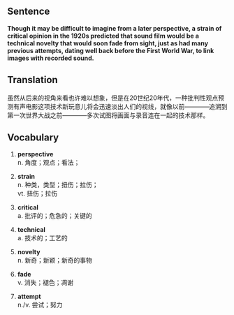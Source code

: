 ## Sentence

**Though it may be difficult to imagine from a later perspective, a strain of critical opinion in the 1920s predicted that sound film would be a technical novelty that would soon fade from sight, just as had many previous attempts, dating well back before the First World War, to link images with recorded sound.**      

## Translation

虽然从后来的视角来看也许难以想象，但是在20世纪20年代，一种批判性观点预测有声电影这项技术新玩意儿将会迅速淡出人们的视线，就像以前————追溯到第一次世界大战之前————多次试图将画面与录音连在一起的技术那样。     

## Vocabulary   

1. **perspective**      
n. 角度；观点；看法；      

2. **strain**      
n. 种类，类型；扭伤；拉伤；      
vt. 扭伤；拉伤     

3. **critical**      
a. 批评的；危急的；关键的      

4. **technical**        
a. 技术的；工艺的        

5. **novelty**       
n. 新奇；新颖；新奇的事物       

6. **fade**      
v. 消失；褪色；凋谢        

7. **attempt**      
n./v. 尝试；努力       



